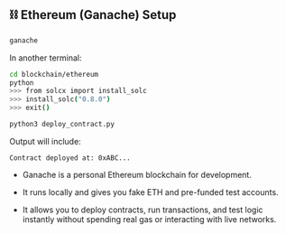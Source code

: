 ## ⛓️ Ethereum (Ganache) Setup

```bash
ganache
```

In another terminal:
```bash
cd blockchain/ethereum
python
>>> from solcx import install_solc
>>> install_solc("0.8.0")
>>> exit()

python3 deploy_contract.py
```

Output will include:
```
Contract deployed at: 0xABC...
```

- Ganache is a personal Ethereum blockchain for development.

- It runs locally and gives you fake ETH and pre-funded test accounts.

- It allows you to deploy contracts, run transactions, and test logic instantly without spending real gas or interacting with live networks.